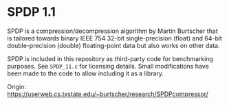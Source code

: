 # SPDP 1.1

SPDP is a compression/decompression algorithm by Martin Burtscher that is tailored towards binary IEEE 754 32-bit single-precision
(float) and 64-bit double-precision (double) floating-point data but also works on other data.

SPDP is included in this repository as third-party code for benchmarking purposes. See `SPDP_11.c` for licensing
details. Small modifications have been made to the code to allow including it as a library.

Origin: https://userweb.cs.txstate.edu/~burtscher/research/SPDPcompressor/

